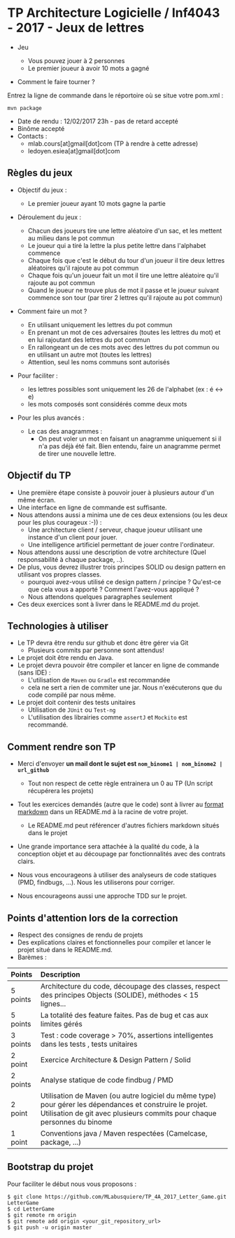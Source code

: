 # TP Architecture Logicielle / Inf4043 - 2017 - Jeux de lettres

- Jeu

  - Vous pouvez jouer à 2 personnes
  - Le premier joueur à avoir 10 mots a gagné

- Comment le faire tourner ?

Entrez la ligne de commande dans le réportoire où se situe votre pom.xml :
```
mvn package
```


- Date de rendu : 12/02/2017 23h - pas de retard accepté
- Binôme accepté
- Contacts : 
  - mlab.cours[at]gmail[dot]com (TP à rendre à cette adresse)
  - ledoyen.esiea[at]gmail[dot]com

## Règles du jeux 

- Objectif du jeux :
  - Le premier joueur ayant 10 mots gagne la partie

- Déroulement du jeux :
  - Chacun des joueurs tire une lettre aléatoire d'un sac, et les mettent au milieu dans le pot commun
  - Le joueur qui a tiré la lettre la plus petite lettre dans l'alphabet commence
  - Chaque fois que c'est le début du tour d'un joueur il tire deux lettres aléatoires qu'il rajoute au pot commun
  - Chaque fois qu'un joueur fait un mot il tire une lettre aléatoire qu'il rajoute au pot commun
  - Quand le joueur ne trouve plus de mot il passe et le joueur suivant commence son tour (par tirer 2 lettres qu'il rajoute au pot commun)

- Comment faire un mot ?
  - En utilisant uniquement les lettres du pot commun
  - En prenant un mot de ces adversaires (toutes les lettres du mot) et en lui rajoutant des lettres du pot commun
  - En rallongeant un de ces mots avec des lettres du pot commun ou en utilisant un autre mot (toutes les lettres)
  - Attention, seul les noms communs sont autorisés

- Pour faciliter :
  - les lettres possibles sont uniquement les 26 de l'alphabet (ex : é <-> e)
  - les mots composés sont considérés comme deux mots

- Pour les plus avancés :
  - Le cas des anagrammes :
    - On peut voler un mot en faisant un anagramme uniquement si il n'a pas déjà été fait. Bien entendu, faire un anagramme permet de tirer une nouvelle lettre.

## Objectif du TP

- Une première étape consiste à pouvoir jouer à plusieurs autour d'un même écran.
- Une interface en ligne de commande est suffisante.
- Nous attendons aussi a minima une de ces deux extensions (ou les deux pour les plus courageux :-)) :
  - Une architecture client / serveur, chaque joueur utilisant une instance d'un client pour jouer.
  - Une intelligence artificiel permettant de jouer contre l'ordinateur.
- Nous attendons aussi une description de votre architecture (Quel responsabilité à chaque package, ..).
- De plus, vous devrez illustrer trois principes SOLID ou design pattern en utilisant vos propres classes. 
  - pourquoi avez-vous utilisé ce design pattern / principe ? Qu'est-ce que cela vous a apporté ? Comment l'avez-vous appliqué ?
  - Nous attendons quelques paragraphes seulement
- Ces deux exercices sont à livrer dans le README.md du projet.

## Technologies à utiliser 

- Le TP devra être rendu sur github et donc être gérer via Git
  - Plusieurs commits par personne sont attendus! 
- Le projet doit être rendu en Java. 
- Le projet devra pouvoir être compiler et lancer en ligne de commande (sans IDE) :
  - L'utilisation de `Maven` ou `Gradle` est recommandée 
  - cela ne sert a rien de commiter une jar. Nous n'exécuterons que du code compilé par nous même.
- Le projet doit contenir des tests unitaires
  - Utilisation de `JUnit` ou `Test-ng`
  - L'utilisation des librairies comme `assertJ` et `Mockito` est recommandé.

## Comment rendre son TP

- Merci d'envoyer **un mail dont le sujet est `nom_binome1 | nom_binome2 | url_github`**
  - Tout non respect de cette règle entrainera un 0 au TP (Un script récupérera les projets)
- Tout les exercices demandés (autre que le code) sont à livrer au [format markdown](https://guides.github.com/features/mastering-markdown/) dans un README.md à la racine de votre projet.
  - Le README.md peut référencer d'autres fichiers markdown situés dans le projet 

- Une grande importance sera attachée à la qualité du code, à la conception objet et au découpage par fonctionnalités avec des contrats clairs. 
- Nous vous encourageons à utiliser des analyseurs de code statiques (PMD, findbugs, ...). Nous les utiliserons pour corriger.
- Nous encourageons aussi une approche TDD sur le projet. 

## Points d'attention lors de la correction

- Respect des consignes de rendu de projets
- Des explications claires et fonctionnelles pour compiler et lancer le projet situé dans le README.md. 
- Barèmes :

| Points | Description           | 
| :----- |:-------------| 
|5 points | Architecture du code, découpage des classes, respect des principes Objects (SOLIDE), méthodes < 15 lignes... |
|5 points | La totalité des feature faites. Pas de bug et cas aux limites gérés  |
|3 points | Test : code coverage > 70%, assertions intelligentes dans les tests , tests unitaires |
|2 point  | Exercice Architecture & Design Pattern / Solid |
|2 points | Analyse statique de code findbug / PMD |
|2 point  | Utilisation de Maven (ou autre logiciel du même type) pour gérer les dépendances et construire le projet. Utilisation de git avec plusieurs commits pour chaque personnes du binome |
|1 point  | Conventions java / Maven respectées (Camelcase, package, ...) |

## Bootstrap du projet

Pour faciliter le début nous vous proposons :

```
$ git clone https://github.com/MLabusquiere/TP_4A_2017_Letter_Game.git LetterGame
$ cd LetterGame
$ git remote rm origin
$ git remote add origin <your_git_repository_url>
$ git push -u origin master
```
